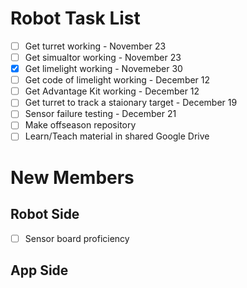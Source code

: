 # Robot Task List 

- [ ] Get turret working - November 23
- [ ] Get simualtor working - November 23
- [X] Get limelight working - Novemeber 30
- [ ] Get code of limelight working - December 12
- [ ] Get Advantage Kit working - December 12
- [ ] Get turret to track a staionary target - December 19
- [ ] Sensor failure testing - December 21
- [ ] Make offseason repository
- [ ] Learn/Teach material in shared Google Drive

# New Members
## Robot Side
- [ ] Sensor board proficiency
## App Side
